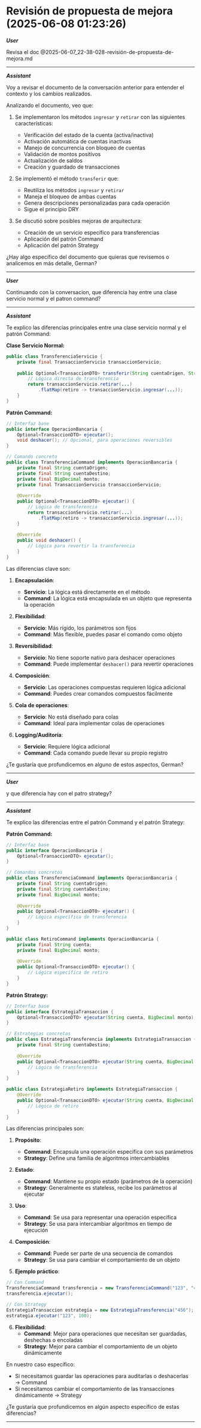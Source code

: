 <!-- Generated by SpecStory -->

# Revisión de propuesta de mejora (2025-06-08 01:23:26)

_**User**_

Revisa el doc @2025-06-07_22-38-028-revisión-de-propuesta-de-mejora.md 

---

_**Assistant**_

Voy a revisar el documento de la conversación anterior para entender el contexto y los cambios realizados.

Analizando el documento, veo que:

1. Se implementaron los métodos `ingresar` y `retirar` con las siguientes características:
   - Verificación del estado de la cuenta (activa/inactiva)
   - Activación automática de cuentas inactivas
   - Manejo de concurrencia con bloqueo de cuentas
   - Validación de montos positivos
   - Actualización de saldos
   - Creación y guardado de transacciones

2. Se implementó el método `transferir` que:
   - Reutiliza los métodos `ingresar` y `retirar`
   - Maneja el bloqueo de ambas cuentas
   - Genera descripciones personalizadas para cada operación
   - Sigue el principio DRY

3. Se discutió sobre posibles mejoras de arquitectura:
   - Creación de un servicio específico para transferencias
   - Aplicación del patrón Command
   - Aplicación del patrón Strategy

¿Hay algo específico del documento que quieras que revisemos o analicemos en más detalle, German?

---

_**User**_

Continuando con la conversacion, que diferencia hay entre una clase servicio normal y el patron command?

---

_**Assistant**_

Te explico las diferencias principales entre una clase servicio normal y el patrón Command:

**Clase Servicio Normal:**
```java
public class TransferenciaServicio {
    private final TransaccionServicio transaccionServicio;
    
    public Optional<TransaccionDTO> transferir(String cuentaOrigen, String cuentaDestino, BigDecimal monto) {
        // Lógica directa de transferencia
        return transaccionServicio.retirar(...)
            .flatMap(retiro -> transaccionServicio.ingresar(...));
    }
}
```

**Patrón Command:**
```java
// Interfaz base
public interface OperacionBancaria {
    Optional<TransaccionDTO> ejecutar();
    void deshacer(); // Opcional, para operaciones reversibles
}

// Comando concreto
public class TransferenciaCommand implements OperacionBancaria {
    private final String cuentaOrigen;
    private final String cuentaDestino;
    private final BigDecimal monto;
    private final TransaccionServicio transaccionServicio;
    
    @Override
    public Optional<TransaccionDTO> ejecutar() {
        // Lógica de transferencia
        return transaccionServicio.retirar(...)
            .flatMap(retiro -> transaccionServicio.ingresar(...));
    }
    
    @Override
    public void deshacer() {
        // Lógica para revertir la transferencia
    }
}
```

Las diferencias clave son:

1. **Encapsulación**:
   - **Servicio**: La lógica está directamente en el método
   - **Command**: La lógica está encapsulada en un objeto que representa la operación

2. **Flexibilidad**:
   - **Servicio**: Más rígido, los parámetros son fijos
   - **Command**: Más flexible, puedes pasar el comando como objeto

3. **Reversibilidad**:
   - **Servicio**: No tiene soporte nativo para deshacer operaciones
   - **Command**: Puede implementar `deshacer()` para revertir operaciones

4. **Composición**:
   - **Servicio**: Las operaciones compuestas requieren lógica adicional
   - **Command**: Puedes crear comandos compuestos fácilmente

5. **Cola de operaciones**:
   - **Servicio**: No está diseñado para colas
   - **Command**: Ideal para implementar colas de operaciones

6. **Logging/Auditoría**:
   - **Servicio**: Requiere lógica adicional
   - **Command**: Cada comando puede llevar su propio registro

¿Te gustaría que profundicemos en alguno de estos aspectos, German?

---

_**User**_

y que diferencia hay con el patro strategy?

---

_**Assistant**_

Te explico las diferencias entre el patrón Command y el patrón Strategy:

**Patrón Command:**
```java
// Interfaz base
public interface OperacionBancaria {
    Optional<TransaccionDTO> ejecutar();
}

// Comandos concretos
public class TransferenciaCommand implements OperacionBancaria {
    private final String cuentaOrigen;
    private final String cuentaDestino;
    private final BigDecimal monto;
    
    @Override
    public Optional<TransaccionDTO> ejecutar() {
        // Lógica específica de transferencia
    }
}

public class RetiroCommand implements OperacionBancaria {
    private final String cuenta;
    private final BigDecimal monto;
    
    @Override
    public Optional<TransaccionDTO> ejecutar() {
        // Lógica específica de retiro
    }
}
```

**Patrón Strategy:**
```java
// Interfaz base
public interface EstrategiaTransaccion {
    Optional<TransaccionDTO> ejecutar(String cuenta, BigDecimal monto);
}

// Estrategias concretas
public class EstrategiaTransferencia implements EstrategiaTransaccion {
    private final String cuentaDestino;
    
    @Override
    public Optional<TransaccionDTO> ejecutar(String cuenta, BigDecimal monto) {
        // Lógica de transferencia
    }
}

public class EstrategiaRetiro implements EstrategiaTransaccion {
    @Override
    public Optional<TransaccionDTO> ejecutar(String cuenta, BigDecimal monto) {
        // Lógica de retiro
    }
}
```

Las diferencias principales son:

1. **Propósito**:
   - **Command**: Encapsula una operación específica con sus parámetros
   - **Strategy**: Define una familia de algoritmos intercambiables

2. **Estado**:
   - **Command**: Mantiene su propio estado (parámetros de la operación)
   - **Strategy**: Generalmente es stateless, recibe los parámetros al ejecutar

3. **Uso**:
   - **Command**: Se usa para representar una operación específica
   - **Strategy**: Se usa para intercambiar algoritmos en tiempo de ejecución

4. **Composición**:
   - **Command**: Puede ser parte de una secuencia de comandos
   - **Strategy**: Se usa para cambiar el comportamiento de un objeto

5. **Ejemplo práctico**:
```java
// Con Command
TransferenciaCommand transferencia = new TransferenciaCommand("123", "456", 100);
transferencia.ejecutar();

// Con Strategy
EstrategiaTransaccion estrategia = new EstrategiaTransferencia("456");
estrategia.ejecutar("123", 100);
```

6. **Flexibilidad**:
   - **Command**: Mejor para operaciones que necesitan ser guardadas, deshechas o encoladas
   - **Strategy**: Mejor para cambiar el comportamiento de un objeto dinámicamente

En nuestro caso específico:
- Si necesitamos guardar las operaciones para auditarlas o deshacerlas → Command
- Si necesitamos cambiar el comportamiento de las transacciones dinámicamente → Strategy

¿Te gustaría que profundicemos en algún aspecto específico de estas diferencias?

---

